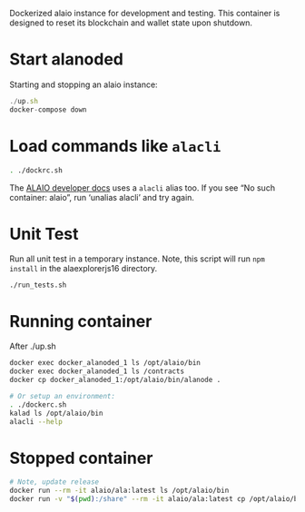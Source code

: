 Dockerized alaio instance for development and testing.  This container
is designed to reset its blockchain and wallet state upon shutdown.

# Start alanoded

Starting and stopping an alaio instance:

```js
./up.sh
docker-compose down
```

# Load commands like `alacli`

```bash
. ./dockrc.sh
```

The [ALAIO developer docs](https://developers.ala.io/alaio-alanode/docs/docker-quickstart) uses a `alacli` alias too.  If you see “No such container: alaio”, run ‘unalias alacli’ and try again.

# Unit Test

Run all unit test in a temporary instance.  Note, this script will run
`npm install` in the alaexplorerjs16 directory.

`./run_tests.sh`

# Running container

After ./up.sh

```bash
docker exec docker_alanoded_1 ls /opt/alaio/bin
docker exec docker_alanoded_1 ls /contracts
docker cp docker_alanoded_1:/opt/alaio/bin/alanode .

# Or setup an environment:
. ./dockerc.sh
kalad ls /opt/alaio/bin
alacli --help
```

# Stopped container

```bash
# Note, update release
docker run --rm -it alaio/ala:latest ls /opt/alaio/bin
docker run -v "$(pwd):/share" --rm -it alaio/ala:latest cp /opt/alaio/bin/alanode /share
```

